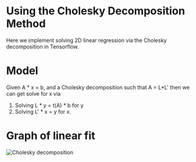 # Using the Cholesky Decomposition Method

Here we implement solving 2D linear regression via the Cholesky decomposition in Tensorflow.

# Model

Given A * x = b, and a Cholesky decomposition such that A = L*L' then we can get solve for x via
 1. Solving L * y = t(A) * b for y
 2. Solving L' * x = y for x.

# Graph of linear fit

![Cholesky decomposition](http://fromdata.org/wp-content/uploads/2016/07/B05480_03_02.png "Cholesky decomposition")
